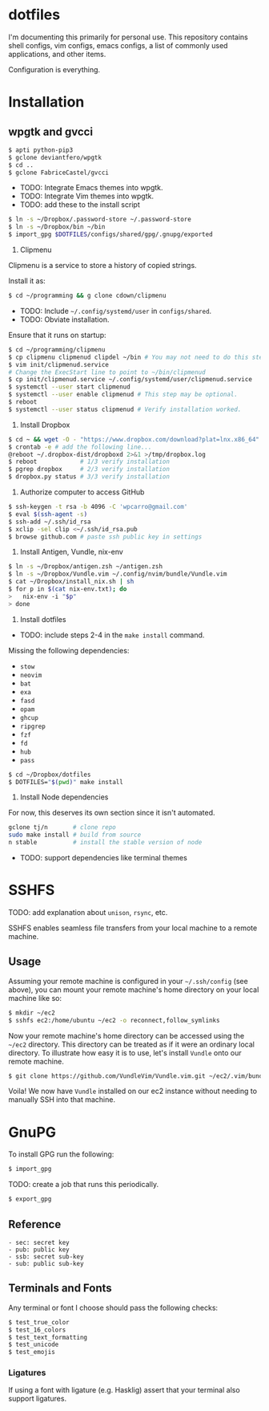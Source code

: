 # dotfiles

I'm documenting this primarily for personal use. This repository contains shell
configs, vim configs, emacs configs, a list of commonly used applications, and
other items.

Configuration is everything.

# Installation

## wpgtk and gvcci

```bash
$ apti python-pip3
$ gclone deviantfero/wpgtk
$ cd ..
$ gclone FabriceCastel/gvcci
```

- TODO: Integrate Emacs themes into wpgtk.
- TODO: Integrate Vim themes into wpgtk.
- TODO: add these to the install script

```bash
$ ln -s ~/Dropbox/.password-store ~/.password-store
$ ln -s ~/Dropbox/bin ~/bin
$ import_gpg $DOTFILES/configs/shared/gpg/.gnupg/exported
```

1. Clipmenu

Clipmenu is a service to store a history of copied strings.

Install it as:
```bash
$ cd ~/programming && g clone cdown/clipmenu
```

- TODO: Include `~/.config/systemd/user` in `configs/shared`.
- TODO: Obviate installation.

Ensure that it runs on startup:
```bash
$ cd ~/programming/clipmenu
$ cp clipmenu clipmenud clipdel ~/bin # You may not need to do this step.
$ vim init/clipmenud.service
# Change the ExecStart line to point to ~/bin/clipmenud
$ cp init/clipmenud.service ~/.config/systemd/user/clipmenud.service
$ systemctl --user start clipmenud
$ systemctl --user enable clipmenud # This step may be optional.
$ reboot
$ systemctl --user status clipmenud # Verify installation worked.
```

1. Install Dropbox

```bash
$ cd ~ && wget -O - "https://www.dropbox.com/download?plat=lnx.x86_64" | tar xzf -
$ crontab -e # add the following line...
@reboot ~/.dropbox-dist/dropboxd 2>&1 >/tmp/dropbox.log
$ reboot            # 1/3 verify installation
$ pgrep dropbox     # 2/3 verify installation
$ dropbox.py status # 3/3 verify installation
```

1. Authorize computer to access GitHub

```bash
$ ssh-keygen -t rsa -b 4096 -C 'wpcarro@gmail.com'
$ eval $(ssh-agent -s)
$ ssh-add ~/.ssh/id_rsa
$ xclip -sel clip <~/.ssh/id_rsa.pub
$ browse github.com # paste ssh public key in settings
```

1. Install Antigen, Vundle, nix-env

```bash
$ ln -s ~/Dropbox/antigen.zsh ~/antigen.zsh
$ ln -s ~/Dropbox/Vundle.vim ~/.config/nvim/bundle/Vundle.vim
$ cat ~/Dropbox/install_nix.sh | sh
$ for p in $(cat nix-env.txt); do
>   nix-env -i "$p"
> done
```

1. Install dotfiles

- TODO: include steps 2-4 in the `make install` command.

Missing the following dependencies:

- `stow`
- `neovim`
- `bat`
- `exa`
- `fasd`
- `opam`
- `ghcup`
- `ripgrep`
- `fzf`
- `fd`
- `hub`
- `pass`

```bash
$ cd ~/Dropbox/dotfiles
$ DOTFILES="$(pwd)" make install
```

1. Install Node dependencies

For now, this deserves its own section since it isn't automated.

```zsh
gclone tj/n       # clone repo
sudo make install # build from source
n stable          # install the stable version of node
```

- TODO: support dependencies like terminal themes

# SSHFS

TODO: add explanation about `unison`, `rsync`, etc.

SSHFS enables seamless file transfers from your local machine to a remote
machine.

## Usage

Assuming your remote machine is configured in your `~/.ssh/config` (see above),
you can mount your remote machine's home directory on your local machine like
so:

```bash
$ mkdir ~/ec2
$ sshfs ec2:/home/ubuntu ~/ec2 -o reconnect,follow_symlinks
```

Now your remote machine's home directory can be accessed using the `~/ec2`
directory. This directory can be treated as if it were an ordinary local
directory. To illustrate how easy it is to use, let's install `Vundle` onto our
remote machine.

```bash
$ git clone https://github.com/VundleVim/Vundle.vim.git ~/ec2/.vim/bundle/Vundle.vim
```

Voila! We now have `Vundle` installed on our ec2 instance without needing to
manually SSH into that machine.


# GnuPG

To install GPG run the following:

```bash
$ import_gpg
```

TODO: create a job that runs this periodically.

```bash
$ export_gpg
```

## Reference

    - sec: secret key
    - pub: public key
    - ssb: secret sub-key
    - sub: public sub-key


## Terminals and Fonts

Any terminal or font I choose should pass the following checks:

```bash
$ test_true_color
$ test_16_colors
$ test_text_formatting
$ test_unicode
$ test_emojis
```

### Ligatures

If using a font with ligature (e.g. Hasklig) assert that your terminal also support ligatures.
